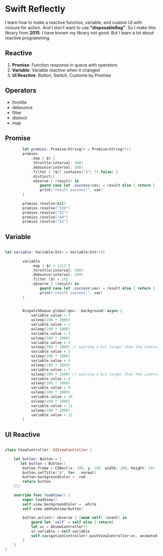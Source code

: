 # Swift Reflectly

I learn how to make a reactive function, variable, and custom UI with closure for action.
And I don't want to use <b>"disposableBag"</b>.
So I make this library from <b>2015</b>.
I have known my library not good. But I learn a lot about reactive programming.

## Reactive
1. <b>Promise</b>: Function response in queue with operators
2. <b>Variable</b>: Variable reactive when it changed 
3. <b>UI Reactive</b>: Button, Switch, Custome by Promise

## Operators
- throttle
- debounce
- filter
- distinct
- map

## Promise

```swift
        let promies: Promise<String?> = Promise<String?>()
        promies
            .map { $0 }
            .throttle(interval: 500)
            .debounce(interval: 200)
            .filter { ($0?.contains("3") ?? false) }
            .distinct()
            .observe { (result) in
                guard case let .success(vax) = result else { return }
                print("result success:", vax)
        }
        
        promies.resolve(nil)
        promies.resolve("334")
        promies.resolve("22")
        promies.resolve("44")
        promies.resolve("32")
```

## Variable

```swift

let variable: Variable<Int> = Variable<Int>(0)
        
        variable
            .map { $0 + 1212 }
            .throttle(interval: 500)
            .debounce(interval: 200)
            .filter {$0 > 10}
            .observe { (result) in
                guard case let .success(vax) = result else { return }
                print("result success:", vax)
        }
        
        
        DispatchQueue.global(qos: .background).async {
            variable.value = 7
            usleep(100 * 1000)
            variable.value = 2
            usleep(100 * 1000)
            variable.value = 3
            usleep(100 * 1000)
            variable.value = 4
            usleep(300 * 1000) // waiting a bit longer than the interval
            variable.value = 5
            usleep(100 * 1000)
            variable.value = 6
            usleep(100 * 1000)
            variable.value = 7
            usleep(300 * 1000) // waiting a bit longer than the interval
            variable.value = 8
            usleep(100 * 1000)
            variable.value = 9
            usleep(100 * 1000)
            variable.value = 10
            usleep(100 * 1000)
            variable.value = 11
            usleep(100 * 1000)
            variable.value = 12
        }

```

## UI Reactive

```swift

class ViewController: UIViewController {
    
    let button: Button = {
       let button = Button()
        button.frame = CGRect(x: 100, y: 100, width: 100, height: 50)
        button.setTitle("A", for: .normal)
        button.backgroundColor = .red
        return button
    }()
    
    override func loadView() {
        super.loadView()
        self.view.backgroundColor = .white
        self.view.addSubview(button)
        
        button.action().observe { [weak self] (event) in
            guard let `self` = self else { return}
            let vc = AViewController()
            vc.variable = self.variable
            self.navigationController?.pushViewController(vc, animated: true)
        }
    }
}

```
